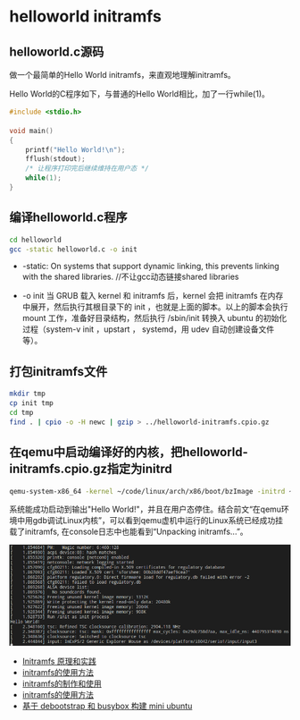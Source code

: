 # helloworld initramfs

## helloworld.c源码

做一个最简单的Hello World initramfs，来直观地理解initramfs。

Hello World的C程序如下，与普通的Hello World相比，加了一行while(1)。

```c
#include <stdio.h>

void main()
{
    printf("Hello World!\n");
    fflush(stdout);
    /* 让程序打印完后继续维持在用户态 */
    while(1);
}
```

## 编译helloworld.c程序

```bash
cd helloworld
gcc -static helloworld.c -o init
```

- -static: On systems that support dynamic linking, this prevents linking with the shared libraries. //不让gcc动态链接shared libraries

- -o init 当 GRUB 载入 kernel 和 initramfs 后，kernel 会把 initramfs 在内存中展开，然后执行其根目录下的 init ，也就是上面的脚本。以上的脚本会执行 mount 工作，准备好目录结构，然后执行 /sbin/init 转换入 ubuntu 的初始化过程（system-v init ，upstart ， systemd，用 udev 自动创建设备文件等）。

## 打包initramfs文件

```bash
mkdir tmp
cp init tmp
cd tmp
find . | cpio -o -H newc | gzip > ../helloworld-initramfs.cpio.gz
```

## 在qemu中启动编译好的内核，把helloworld-initramfs.cpio.gz指定为initrd

```bash
qemu-system-x86_64 -kernel ~/code/linux/arch/x86/boot/bzImage -initrd ~/code/linux-learning/debug/helloword/helloworld-initramfs.cpio.gz -append "console=ttyS0" -nographic
```

系统能成功启动到输出"Hello World!"，并且在用户态停住。结合前文“在qemu环境中用gdb调试Linux内核”，可以看到qemu虚机中运行的Linux系统已经成功挂载了initramfs, 在console日志中也能看到“Unpacking initramfs...”。

![helloworld](helloworld.png)

- [Initramfs 原理和实践](https://www.cnblogs.com/wipan/p/9269505.html)
- [initramfs的使用方法](https://blog.csdn.net/u010444107/article/details/79427542)
- [initramfs的制作和使用](https://blog.csdn.net/greatyoulv/article/details/117175103)
- [initramfs的使用方法](https://blog.csdn.net/u010444107/article/details/79427542)
- [基于 debootstrap 和 busybox 构建 mini ubuntu](https://www.cnblogs.com/fengyc/p/6114648.html)

